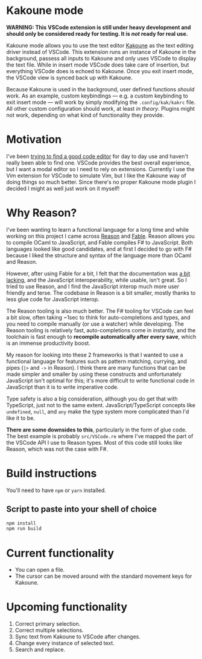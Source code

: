 # Kakoune mode

**WARNING: This VSCode extension is still under heavy development and should only be considered ready for testing. It is _not_ ready for real use.**

Kakoune mode allows you to use the text editor [Kakoune](https://kakoune.org) as the text editing driver instead of VSCode. This extension runs an instance of Kakoune in the background, passess all inputs to Kakoune and only uses VSCode to display the text file.
While in insert mode VSCode does take care of insertion, but everything VSCode does is echoed to Kakoune.
Once you exit insert mode, the VSCode view is synced back up with Kakoune.

Because Kakoune is used in the background, user defined functions _should_ work. As an example, custom keybindings — e.g. a custom keybinding to exit insert mode — will work by simply modifying the `.config/kak/kakrc` file.
All other custom configuration should work, at least _in theory_. Plugins might not work, depending on what kind of functionality they provide.

# Motivation

I've been [trying to find a good code editor](https://thorlaksson.com/post/its-2019-why-dont-we-have-good-code-editors) for day to day use and haven't really been able to find one.
VSCode provides the best overall experience, but I want a modal editor so I need to rely on extensions.
Currently I use the Vim extension for VSCode to simulate Vim, but I like the Kakoune way of doing things so much better.
Since there's no proper Kakoune mode plugin I decided I might as well just work on it myself!

# Why Reason?

I've been wanting to learn a functional language for a long time and while working on this project I came across [Reason](https://reasonml.github.io/) and [Fable](https://fable.io/).
Reason allows you to compile OCaml to JavaScript, and Fable compiles F# to JavaScript.
Both languages looked like good candidates, and at first I decided to go with F# because I liked the structure and syntax of the language more than OCaml and Reason.

However, after using Fable for a bit, I felt that the documentation was [a bit lacking](https://thorlaksson.com/post/calling-fable-from-typescript), and the JavaScript interoperability, while usable, isn't great.
So I tried to use Reason, and I find the JavaScript interop much more user friendly and terse.
The codebase in Reason is a bit smaller, mostly thanks to less glue code for JavaScript interop.

The Reason tooling is also much better.
The F# tooling for VSCode can feel a bit slow, often taking ~1sec to think for auto-completions and types, and you need to compile manually (or use a watcher) while developing.
The Reason tooling is relatively fast, auto-completions come in instantly, and the toolchain is fast enough to **recompile automatically after every save**, which is an immense productivity boost.

My reason for looking into these 2 frameworks is that I wanted to use a functional language for features such as pattern matching, currying, and pipes (`|>` and `->` in Reason).
I think there are many functions that can be made simpler and smaller by using these constructs and unfortunately JavaScript isn't optimal for this; it's more difficult to write functional code in JavaScript than it is to write imperative code.

Type safety is also a big consideration, although you do get that with TypeScript, just not to the same extent.
JavaScript/TypeScript concepts like `undefined`, `null`, and `any` make the type system more complicated than I'd like it to be.

**There are some downsides to this**, particularly in the form of glue code.
The best example is probably `src/VSCode.re` where I've mapped the part of the VSCode API I use to Reason types.
Most of this code still looks like Reason, which was not the case with F#.

# Build instructions

You'll need to have `npm` or `yarn` installed.

## Script to paste into your shell of choice

```sh
npm install
npm run build
```

# Current functionality

- You can open a file.
- The cursor can be moved around with the standard movement keys for Kakoune.

# Upcoming functionality

1. Correct primary selection.
1. Correct multiple selections.
1. Sync text from Kakoune to VSCode after changes.
1. Change every instance of selected text.
1. Search and replace.
